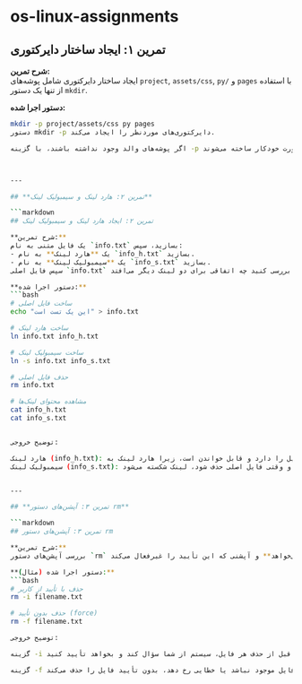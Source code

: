 # os-linux-assignments
## تمرین ۱: ایجاد ساختار دایرکتوری

**شرح تمرین:**  
ایجاد ساختار دایرکتوری شامل پوشه‌های `project`, `assets/css`, `py/` و `pages` با استفاده از تنها یک دستور `mkdir`.

**دستور اجرا شده:**
```bash
mkdir -p project/assets/css py pages
دستور mkdir -p دایرکتوری‌های موردنظر را ایجاد می‌کند.

اگر پوشه‌های والد وجود نداشته باشند، با گزینه -p به صورت خودکار ساخته می‌شوند.



---

## **تمرین ۲: هارد لینک و سیمبولیک لینک**

```markdown
## تمرین ۲: ایجاد هارد لینک و سیمبولیک لینک

**شرح تمرین:**  
یک فایل متنی به نام `info.txt` بسازید، سپس:  
- یک **هارد لینک** به نام `info_h.txt` بسازید.  
- یک **سیمبولیک لینک** به نام `info_s.txt` بسازید.  
سپس فایل اصلی `info.txt` را حذف کنید و بررسی کنید چه اتفاقی برای دو لینک دیگر می‌افتد.

**دستور اجرا شده:**
```bash
# ساخت فایل اصلی
echo "این یک تست است" > info.txt

# ساخت هارد لینک
ln info.txt info_h.txt

# ساخت سیمبولیک لینک
ln -s info.txt info_s.txt

# حذف فایل اصلی
rm info.txt

# مشاهده محتوای لینک‌ها
cat info_h.txt
cat info_s.txt


توضیح خروجی:

هارد لینک (info_h.txt): همچنان محتوای فایل را دارد و قابل خواندن است، زیرا هارد لینک به inode فایل اصلی اشاره می‌کند و وجود فایل اصلی برای آن ضروری نیست.
سیمبولیک لینک (info_s.txt): دیگر کار نمی‌کند و ارور می‌دهد، زیرا سیمبولیک لینک فقط مسیر فایل اصلی را نگه می‌دارد و وقتی فایل اصلی حذف شود، لینک شکسته می‌شود.


---

## **تمرین ۳: آپشن‌های دستور rm**

```markdown
## تمرین ۳: آپشن‌های دستور rm

**شرح تمرین:**  
بررسی آپشن‌های دستور `rm` که قبل از حذف هر فایل از شما **تأیید می‌خواهد** و آپشنی که این تأیید را غیرفعال می‌کند (force).

**دستور اجرا شده (مثال):**
```bash
# حذف با تأیید از کاربر
rm -i filename.txt

# حذف بدون تأیید (force)
rm -f filename.txt

توضیح خروجی:

گزینه -i باعث می‌شود قبل از حذف هر فایل، سیستم از شما سؤال کند و بخواهد تأیید کنید.

گزینه -f باعث حذف اجباری فایل می‌شود و حتی اگر فایل موجود نباشد یا خطایی رخ دهد، بدون تأیید فایل را حذف می‌کند.
